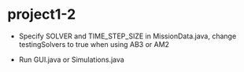 # project1-2
- Specify SOLVER and TIME_STEP_SIZE in MissionData.java, change testingSolvers to true when using AB3 or AM2

- Run GUI.java or Simulations.java